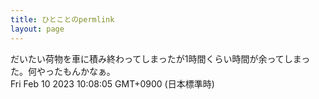 ```yaml
---
title: ひとことのpermlink
layout: page
---
```

<div class="box" dt="1675991285698">
  だいたい荷物を車に積み終わってしまったが1時間くらい時間が余ってしまった。何やったもんかなぁ。
  <div class="content is-small">Fri Feb 10 2023 10:08:05 GMT+0900 (日本標準時)</div>
</div>